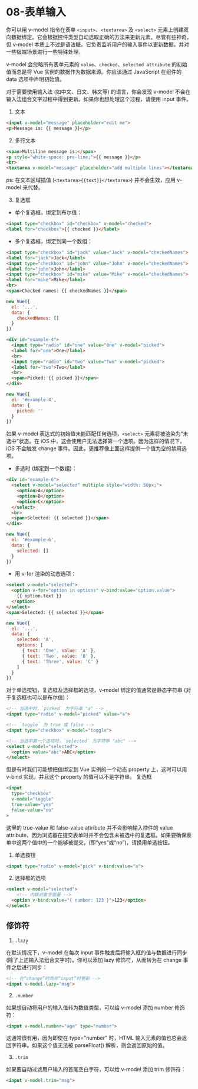 # 08-表单输入


你可以用 v-model 指令在表单 `<input>`、`<textarea>` 及 `<select>` 元素上创建双向数据绑定。它会根据控件类型自动选取正确的方法来更新元素。尽管有些神奇，但 v-model 本质上不过是语法糖。它负责监听用户的输入事件以更新数据，并对一些极端场景进行一些特殊处理。

v-model 会忽略所有表单元素的 `value`、`checked`、`selected attribute` 的初始值而总是将 Vue 实例的数据作为数据来源。你应该通过 JavaScript 在组件的 data 选项中声明初始值。



对于需要使用输入法 (如中文、日文、韩文等) 的语言，你会发现 v-model 不会在输入法组合文字过程中得到更新。如果你也想处理这个过程，请使用 input 事件。
1. 文本

```html
<input v-model="message" placeholder="edit me">
<p>Message is: {{ message }}</p>
```

2. 多行文本

```html
<span>Multiline message is:</span>
<p style="white-space: pre-line;">{{ message }}</p>
<br>
<textarea v-model="message" placeholder="add multiple lines"></textarea>
```
ps: 在文本区域插值 (`<textarea>{{text}}</textarea>`) 并不会生效，应用 v-model 来代替。

3. 复选框
- 单个复选框，绑定到布尔值：

```html
<input type="checkbox" id="checkbox" v-model="checked">
<label for="checkbox">{{ checked }}</label>
```
- 多个复选框，绑定到同一个数组：

```html
<input type="checkbox" id="jack" value="Jack" v-model="checkedNames">
<label for="jack">Jack</label>
<input type="checkbox" id="john" value="John" v-model="checkedNames">
<label for="john">John</label>
<input type="checkbox" id="mike" value="Mike" v-model="checkedNames">
<label for="mike">Mike</label>
<br>
<span>Checked names: {{ checkedNames }}</span>
```

```js
new Vue({
  el: '...',
  data: {
    checkedNames: []
  }
})
```
```html
<div id="example-4">
  <input type="radio" id="one" value="One" v-model="picked">
  <label for="one">One</label>
  <br>
  <input type="radio" id="two" value="Two" v-model="picked">
  <label for="two">Two</label>
  <br>
  <span>Picked: {{ picked }}</span>
</div>
```

```js
new Vue({
  el: '#example-4',
  data: {
    picked: ''
  }
})
```

如果 v-model 表达式的初始值未能匹配任何选项，`<select>` 元素将被渲染为“未选中”状态。在 iOS 中，这会使用户无法选择第一个选项。因为这样的情况下，iOS 不会触发 change 事件。因此，更推荐像上面这样提供一个值为空的禁用选项。

- 多选时 (绑定到一个数组)：

```html
<div id="example-6">
  <select v-model="selected" multiple style="width: 50px;">
    <option>A</option>
    <option>B</option>
    <option>C</option>
  </select>
  <br>
  <span>Selected: {{ selected }}</span>
</div>
```

```js
new Vue({
  el: '#example-6',
  data: {
    selected: []
  }
})
```



- 用 v-for 渲染的动态选项：

```html
<select v-model="selected">
  <option v-for="option in options" v-bind:value="option.value">
    {{ option.text }}
  </option>
</select>
<span>Selected: {{ selected }}</span>
```

```js
new Vue({
  el: '...',
  data: {
    selected: 'A',
    options: [
      { text: 'One', value: 'A' },
      { text: 'Two', value: 'B' },
      { text: 'Three', value: 'C' }
    ]
  }
})
```
对于单选按钮，复选框及选择框的选项，v-model 绑定的值通常是静态字符串 (对于复选框也可以是布尔值)：

```html
<!-- 当选中时，`picked` 为字符串 "a" -->
<input type="radio" v-model="picked" value="a">

<!-- `toggle` 为 true 或 false -->
<input type="checkbox" v-model="toggle">

<!-- 当选中第一个选项时，`selected` 为字符串 "abc" -->
<select v-model="selected">
  <option value="abc">ABC</option>
</select>
```

但是有时我们可能想把值绑定到 Vue 实例的一个动态 property 上，这时可以用 v-bind 实现，并且这个 property 的值可以不是字符串。
复选框

```html
<input
  type="checkbox"
  v-model="toggle"
  true-value="yes"
  false-value="no"
>
```

这里的 true-value 和 false-value attribute 并不会影响输入控件的 value attribute，因为浏览器在提交表单时并不会包含未被选中的复选框。如果要确保表单中这两个值中的一个能够被提交，(即“yes”或“no”)，请换用单选按钮。
1. 单选按钮

```html
<input type="radio" v-model="pick" v-bind:value="a">
```

2. 选择框的选项

```html
<select v-model="selected">
    <!-- 内联对象字面量 -->
  <option v-bind:value="{ number: 123 }">123</option>
</select>
```



## 修饰符
1. `.lazy`

在默认情况下，v-model 在每次 input 事件触发后将输入框的值与数据进行同步 (除了上述输入法组合文字时)。你可以添加 lazy 修饰符，从而转为在 change 事件之后进行同步：

```html
<!-- 在“change”时而非“input”时更新 -->
<input v-model.lazy="msg">
```

2. `.number`

如果想自动将用户的输入值转为数值类型，可以给 v-model 添加 number 修饰符：

```html
<input v-model.number="age" type="number">
```

这通常很有用，因为即使在 type="number" 时，HTML 输入元素的值也总会返回字符串。如果这个值无法被 parseFloat() 解析，则会返回原始的值。

3. `.trim`

如果要自动过滤用户输入的首尾空白字符，可以给 v-model 添加 trim 修饰符：

```html
<input v-model.trim="msg">
```
